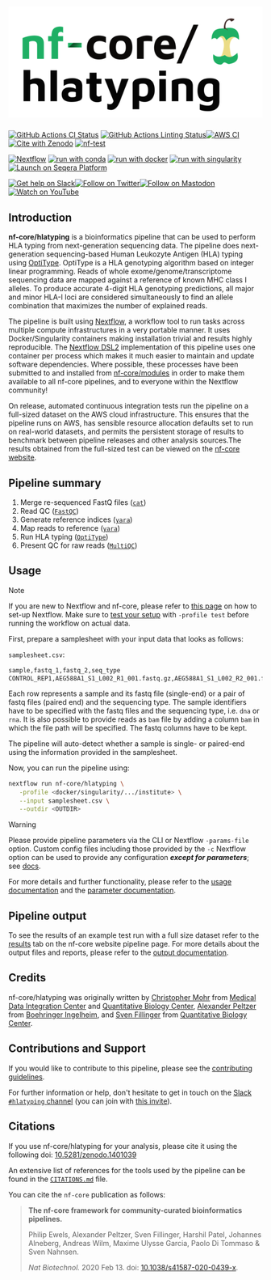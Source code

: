 <h1>
  <picture>
    <source media="(prefers-color-scheme: dark)" srcset="docs/images/nf-core-hlatyping_logo_dark.png">
    <img alt="nf-core/hlatyping" src="docs/images/nf-core-hlatyping_logo_light.png">
  </picture>
</h1>

[![GitHub Actions CI Status](https://github.com/nf-core/hlatyping/actions/workflows/ci.yml/badge.svg)](https://github.com/nf-core/hlatyping/actions/workflows/ci.yml)
[![GitHub Actions Linting Status](https://github.com/nf-core/hlatyping/actions/workflows/linting.yml/badge.svg)](https://github.com/nf-core/hlatyping/actions/workflows/linting.yml)[![AWS CI](https://img.shields.io/badge/CI%20tests-full%20size-FF9900?labelColor=000000&logo=Amazon%20AWS)](https://nf-co.re/hlatyping/results)[![Cite with Zenodo](http://img.shields.io/badge/DOI-10.5281/zenodo.1401039-1073c8?labelColor=000000)](https://doi.org/10.5281/zenodo.1401039)
[![nf-test](https://img.shields.io/badge/unit_tests-nf--test-337ab7.svg)](https://www.nf-test.com)

[![Nextflow](https://img.shields.io/badge/nextflow%20DSL2-%E2%89%A523.04.0-23aa62.svg)](https://www.nextflow.io/)
[![run with conda](http://img.shields.io/badge/run%20with-conda-3EB049?labelColor=000000&logo=anaconda)](https://docs.conda.io/en/latest/)
[![run with docker](https://img.shields.io/badge/run%20with-docker-0db7ed?labelColor=000000&logo=docker)](https://www.docker.com/)
[![run with singularity](https://img.shields.io/badge/run%20with-singularity-1d355c.svg?labelColor=000000)](https://sylabs.io/docs/)
[![Launch on Seqera Platform](https://img.shields.io/badge/Launch%20%F0%9F%9A%80-Seqera%20Platform-%234256e7)](https://cloud.seqera.io/launch?pipeline=https://github.com/nf-core/hlatyping)

[![Get help on Slack](http://img.shields.io/badge/slack-nf--core%20%23hlatyping-4A154B?labelColor=000000&logo=slack)](https://nfcore.slack.com/channels/hlatyping)[![Follow on Twitter](http://img.shields.io/badge/twitter-%40nf__core-1DA1F2?labelColor=000000&logo=twitter)](https://twitter.com/nf_core)[![Follow on Mastodon](https://img.shields.io/badge/mastodon-nf__core-6364ff?labelColor=FFFFFF&logo=mastodon)](https://mstdn.science/@nf_core)[![Watch on YouTube](http://img.shields.io/badge/youtube-nf--core-FF0000?labelColor=000000&logo=youtube)](https://www.youtube.com/c/nf-core)

## Introduction

**nf-core/hlatyping** is a bioinformatics pipeline that can be used to perform HLA typing from next-generation sequencing data.
The pipeline does next-generation sequencing-based Human Leukozyte Antigen (HLA) typing using [OptiType](https://github.com/FRED-2/OptiType). OptiType is a HLA genotyping algorithm based on integer linear programming. Reads of whole exome/genome/transcriptome sequencing data are mapped against a reference of known MHC class I alleles. To produce accurate 4-digit HLA genotyping predictions, all major and minor HLA-I loci are considered simultaneously to find an allele combination that maximizes the number of explained reads.

The pipeline is built using [Nextflow](https://www.nextflow.io), a workflow tool to run tasks across multiple compute infrastructures in a very portable manner. It uses Docker/Singularity containers making installation trivial and results highly reproducible. The [Nextflow DSL2](https://www.nextflow.io/docs/latest/dsl2.html) implementation of this pipeline uses one container per process which makes it much easier to maintain and update software dependencies. Where possible, these processes have been submitted to and installed from [nf-core/modules](https://github.com/nf-core/modules) in order to make them available to all nf-core pipelines, and to everyone within the Nextflow community!

On release, automated continuous integration tests run the pipeline on a full-sized dataset on the AWS cloud infrastructure. This ensures that the pipeline runs on AWS, has sensible resource allocation defaults set to run on real-world datasets, and permits the persistent storage of results to benchmark between pipeline releases and other analysis sources.The results obtained from the full-sized test can be viewed on the [nf-core website](https://nf-co.re/hlatyping/results).

## Pipeline summary

<!-- TODO nf-core: Include a figure that guides the user through the major workflow steps. Many nf-core
     workflows use the "tube map" design for that. See https://nf-co.re/docs/contributing/design_guidelines#examples for examples.   -->

1. Merge re-sequenced FastQ files ([`cat`](http://www.linfo.org/cat.html))
2. Read QC ([`FastQC`](https://www.bioinformatics.babraham.ac.uk/projects/fastqc/))
3. Generate reference indices ([`yara`](https://www.seqan.de/apps/yara.html))
4. Map reads to reference ([`yara`](https://www.seqan.de/apps/yara.html))
5. Run HLA typing ([`OptiType`](https://github.com/FRED-2/OptiType))
6. Present QC for raw reads ([`MultiQC`](http://multiqc.info/))

## Usage

> [!NOTE]
> If you are new to Nextflow and nf-core, please refer to [this page](https://nf-co.re/docs/usage/installation) on how to set-up Nextflow. Make sure to [test your setup](https://nf-co.re/docs/usage/introduction#how-to-run-a-pipeline) with `-profile test` before running the workflow on actual data.

First, prepare a samplesheet with your input data that looks as follows:

`samplesheet.csv`:

```csv
sample,fastq_1,fastq_2,seq_type
CONTROL_REP1,AEG588A1_S1_L002_R1_001.fastq.gz,AEG588A1_S1_L002_R2_001.fastq.gz,dna
```

Each row represents a sample and its fastq file (single-end) or a pair of fastq files (paired end) and the sequencing type. The sample identifiers have to be specified with the fastq files and the sequencing type, i.e. `dna` or `rna`. It is also possible to provide reads as `bam` file by adding a column `bam` in which the file path will be specified. The fastq columns have to be kept.

The pipeline will auto-detect whether a sample is single- or paired-end using the information provided in the samplesheet.

Now, you can run the pipeline using:

```bash
nextflow run nf-core/hlatyping \
   -profile <docker/singularity/.../institute> \
   --input samplesheet.csv \
   --outdir <OUTDIR>
```

> [!WARNING]
> Please provide pipeline parameters via the CLI or Nextflow `-params-file` option. Custom config files including those provided by the `-c` Nextflow option can be used to provide any configuration _**except for parameters**_;
> see [docs](https://nf-co.re/usage/configuration#custom-configuration-files).

For more details and further functionality, please refer to the [usage documentation](https://nf-co.re/hlatyping/usage) and the [parameter documentation](https://nf-co.re/hlatyping/parameters).

## Pipeline output

To see the results of an example test run with a full size dataset refer to the [results](https://nf-co.re/hlatyping/results) tab on the nf-core website pipeline page.
For more details about the output files and reports, please refer to the
[output documentation](https://nf-co.re/hlatyping/output).

## Credits

nf-core/hlatyping was originally written by [Christopher Mohr](https://github.com/christopher-mohr) from [Medical Data Integration Center](https://www.medizin.uni-tuebingen.de/de/das-klinikum/einrichtungen/institute/informationstechnologie-und-medizininformatik/medic) and [Quantitative Biology Center](https://uni-tuebingen.de/forschung/forschungsinfrastruktur/zentrum-fuer-quantitative-biologie-qbic/), [Alexander Peltzer](https://github.com/apeltzer) from [Boehringer Ingelheim](https://www.boehringer-ingelheim.de), and [Sven Fillinger](https://github.com/sven1103) from [Quantitative Biology Center](https://uni-tuebingen.de/forschung/forschungsinfrastruktur/zentrum-fuer-quantitative-biologie-qbic/).

## Contributions and Support

If you would like to contribute to this pipeline, please see the [contributing guidelines](.github/CONTRIBUTING.md).

For further information or help, don't hesitate to get in touch on the [Slack `#hlatyping` channel](https://nfcore.slack.com/channels/hlatyping) (you can join with [this invite](https://nf-co.re/join/slack)).

## Citations

If you use nf-core/hlatyping for your analysis, please cite it using the following doi: [10.5281/zenodo.1401039](https://doi.org/10.5281/zenodo.1401039)

<!-- TODO nf-core: Add bibliography of tools and data used in your pipeline -->

An extensive list of references for the tools used by the pipeline can be found in the [`CITATIONS.md`](CITATIONS.md) file.

You can cite the `nf-core` publication as follows:

> **The nf-core framework for community-curated bioinformatics pipelines.**
>
> Philip Ewels, Alexander Peltzer, Sven Fillinger, Harshil Patel, Johannes Alneberg, Andreas Wilm, Maxime Ulysse Garcia, Paolo Di Tommaso & Sven Nahnsen.
>
> _Nat Biotechnol._ 2020 Feb 13. doi: [10.1038/s41587-020-0439-x](https://dx.doi.org/10.1038/s41587-020-0439-x).
